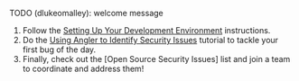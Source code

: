 TODO (dlukeomalley): welcome message

1. Follow the [Setting Up Your Development Environment]() instructions.
2. Do the [Using Angler to Identify Security Issues]() tutorial to tackle your first bug of the day.
3. Finally, check out the [Open Source Security Issues] list and join a team to coordinate and address them!

